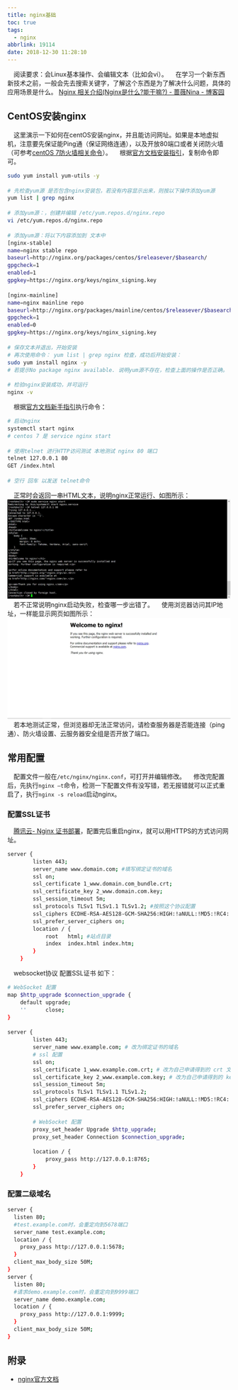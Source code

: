 ```yaml
---
title: nginx基础
toc: true
tags:
  - nginx
abbrlink: 19114
date: 2018-12-30 11:28:10
---
```


&emsp;阅读要求：会Linux基本操作、会编辑文本（比如会vi）。
&emsp;在学习一个新东西新技术之前，一般会先去搜索关键字，了解这个东西是为了解决什么问题，具体的应用场景是什么。
[Nginx 相关介绍(Nginx是什么?能干嘛?) - 蔷薇Nina - 博客园](https://www.cnblogs.com/wcwnina/p/8728391.html)

## CentOS安装nginx
&emsp;这里演示一下如何在centOS安装nginx，并且能访问网址。如果是本地虚拟机，注意要先保证能Ping通（保证网络连通），以及开放80端口或者关闭防火墙（可参考[centOS 7防火墙相关命令](/posts/34982/#centOS-7防火墙相关命令)）。
&emsp;根据[官方文档安装指引](http://nginx.org/en/linux_packages.html#RHEL-CentOS)，复制命令即可。

```bash
sudo yum install yum-utils -y

# 先检查yum源 是否包含nginx安装包，若没有内容显示出来，则按以下操作添加yum源
yum list | grep nginx

# 添加yum源：，创建并编辑 /etc/yum.repos.d/nginx.repo
vi /etc/yum.repos.d/nginx.repo

# 添加yum源：将以下内容添加到 文本中
[nginx-stable]
name=nginx stable repo
baseurl=http://nginx.org/packages/centos/$releasever/$basearch/
gpgcheck=1
enabled=1
gpgkey=https://nginx.org/keys/nginx_signing.key

[nginx-mainline]
name=nginx mainline repo
baseurl=http://nginx.org/packages/mainline/centos/$releasever/$basearch/
gpgcheck=1
enabled=0
gpgkey=https://nginx.org/keys/nginx_signing.key

# 保存文本并退出，开始安装
# 再次使用命令： yum list | grep nginx 检查，成功后开始安装：
sudo yum install nginx -y
# 若提示No package nginx available. 说明yum源不存在，检查上面的操作是否正确。

# 检验nginx安装成功，并可运行
nginx -v

```

&emsp;根据[官方文档新手指引](http://nginx.org/en/docs/beginners_guide.html)执行命令：
```bash
# 启动nginx
systemctl start nginx
# centos 7 是 service nginx start

# 使用telnet 进行HTTP访问测试 本地测试 nginx 80 端口
telnet 127.0.0.1 80
GET /index.html

# 空行 回车 以发送 telnet命令
```
&emsp;正常时会返回一串HTML文本，说明nginx正常运行、如图所示：
![](/blog_images/nginx正常运行.webp)
&emsp;若不正常说明nginx启动失败，检查哪一步出错了。
&emsp;使用浏览器访问其IP地址，一样能显示网页如图所示：
![](/blog_images/nginx默认页面.webp)
&emsp;若本地测试正常，但浏览器却无法正常访问，请检查服务器是否能连接（ping通）、防火墙设置、云服务器安全组是否开放了端口。

## 常用配置
&emsp;配置文件一般在`/etc/nginx/nginx.conf`，可打开并编辑修改。
&emsp;修改完配置后，先执行`nginx –t`命令，检测一下配置文件有没写错，若无报错就可以正式重启了，执行`nginx -s reload`启动nginx。

### 配置SSL证书
&emsp;[腾讯云- Nginx 证书部署](https://cloud.tencent.com/document/product/400/4143)，配置完后重启nginx，就可以用HTTPS的方式访问网址。
```bash
server {
        listen 443;
        server_name www.domain.com; #填写绑定证书的域名
        ssl on;
        ssl_certificate 1_www.domain.com_bundle.crt;
        ssl_certificate_key 2_www.domain.com.key;
        ssl_session_timeout 5m;
        ssl_protocols TLSv1 TLSv1.1 TLSv1.2; #按照这个协议配置
        ssl_ciphers ECDHE-RSA-AES128-GCM-SHA256:HIGH:!aNULL:!MD5:!RC4:!DHE;#按照这个套件配置
        ssl_prefer_server_ciphers on;
        location / {
            root   html; #站点目录
            index  index.html index.htm;
        }
    }
```
&emsp;websocket协议 配置SSL证书 如下：
```bash
# WebSocket 配置
map $http_upgrade $connection_upgrade {
    default upgrade;
    ''      close;
}

server {
        listen 443;
        server_name www.example.com; # 改为绑定证书的域名
        # ssl 配置
        ssl on;
        ssl_certificate 1_www.example.com.crt; # 改为自己申请得到的 crt 文件的名称
        ssl_certificate_key 2_www.example.com.key; # 改为自己申请得到的 key 文件的名称
        ssl_session_timeout 5m;
        ssl_protocols TLSv1 TLSv1.1 TLSv1.2;
        ssl_ciphers ECDHE-RSA-AES128-GCM-SHA256:HIGH:!aNULL:!MD5:!RC4:!DHE;
        ssl_prefer_server_ciphers on;

        # WebSocket 配置
        proxy_set_header Upgrade $http_upgrade;
        proxy_set_header Connection $connection_upgrade;

        location / {
            proxy_pass http://127.0.0.1:8765;
        }
    }
```
### 配置二级域名
```bash
server {
  listen 80;
  #test.example.com时，会重定向到5678端口
  server_name test.example.com;
  location / {
    proxy_pass http://127.0.0.1:5678;
  }
  client_max_body_size 50M;
}
server {
  listen 80;
  #请求demo.example.com时，会重定向到9999端口
  server_name demo.example.com;
  location / {
    proxy_pass http://127.0.0.1:9999;
  }
  client_max_body_size 50M;
}
```

## 附录
- [nginx官方文档](http://nginx.org/en/docs/)